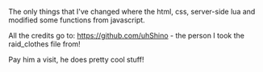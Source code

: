 The only things that I've changed where the html, css, server-side lua and modified some functions from javascript.


All the credits go to: https://github.com/uhShino - the person I took the raid_clothes file from!


Pay him a visit, he does pretty cool stuff!
